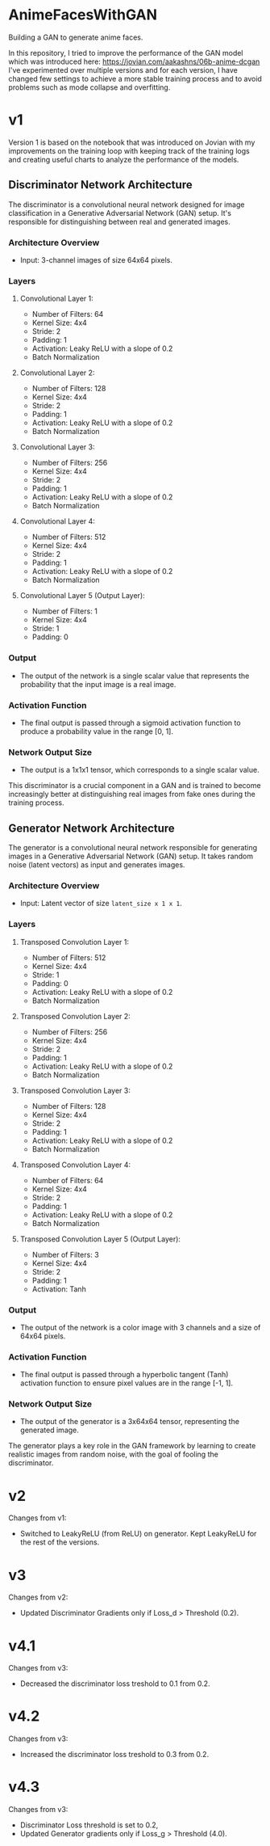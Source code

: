 # AnimeFacesWithGAN
Building a GAN to generate anime faces.

In this repository, I tried to improve the performance of the GAN model which was introduced here: https://jovian.com/aakashns/06b-anime-dcgan
I've experimented over multiple versions and for each version, I have changed few settings to achieve a more stable training process and to avoid problems such as mode collapse and overfitting.

# v1
Version 1 is based on the notebook that was introduced on Jovian with my improvements on the training loop with keeping track of the training logs and creating useful charts to analyze the performance of the models.

## Discriminator Network Architecture

The discriminator is a convolutional neural network designed for image classification in a Generative Adversarial Network (GAN) setup. It's responsible for distinguishing between real and generated images.

### Architecture Overview

- Input: 3-channel images of size 64x64 pixels.

### Layers

1. Convolutional Layer 1:
   - Number of Filters: 64
   - Kernel Size: 4x4
   - Stride: 2
   - Padding: 1
   - Activation: Leaky ReLU with a slope of 0.2
   - Batch Normalization

2. Convolutional Layer 2:
   - Number of Filters: 128
   - Kernel Size: 4x4
   - Stride: 2
   - Padding: 1
   - Activation: Leaky ReLU with a slope of 0.2
   - Batch Normalization

3. Convolutional Layer 3:
   - Number of Filters: 256
   - Kernel Size: 4x4
   - Stride: 2
   - Padding: 1
   - Activation: Leaky ReLU with a slope of 0.2
   - Batch Normalization

4. Convolutional Layer 4:
   - Number of Filters: 512
   - Kernel Size: 4x4
   - Stride: 2
   - Padding: 1
   - Activation: Leaky ReLU with a slope of 0.2
   - Batch Normalization

5. Convolutional Layer 5 (Output Layer):
   - Number of Filters: 1
   - Kernel Size: 4x4
   - Stride: 1
   - Padding: 0

### Output

- The output of the network is a single scalar value that represents the probability that the input image is a real image.

### Activation Function

- The final output is passed through a sigmoid activation function to produce a probability value in the range [0, 1].

### Network Output Size

- The output is a 1x1x1 tensor, which corresponds to a single scalar value.

This discriminator is a crucial component in a GAN and is trained to become increasingly better at distinguishing real images from fake ones during the training process.

## Generator Network Architecture

The generator is a convolutional neural network responsible for generating images in a Generative Adversarial Network (GAN) setup. It takes random noise (latent vectors) as input and generates images.

### Architecture Overview

- Input: Latent vector of size `latent_size x 1 x 1`.

### Layers

1. Transposed Convolution Layer 1:
   - Number of Filters: 512
   - Kernel Size: 4x4
   - Stride: 1
   - Padding: 0
   - Activation: Leaky ReLU with a slope of 0.2
   - Batch Normalization

2. Transposed Convolution Layer 2:
   - Number of Filters: 256
   - Kernel Size: 4x4
   - Stride: 2
   - Padding: 1
   - Activation: Leaky ReLU with a slope of 0.2
   - Batch Normalization

3. Transposed Convolution Layer 3:
   - Number of Filters: 128
   - Kernel Size: 4x4
   - Stride: 2
   - Padding: 1
   - Activation: Leaky ReLU with a slope of 0.2
   - Batch Normalization

4. Transposed Convolution Layer 4:
   - Number of Filters: 64
   - Kernel Size: 4x4
   - Stride: 2
   - Padding: 1
   - Activation: Leaky ReLU with a slope of 0.2
   - Batch Normalization

5. Transposed Convolution Layer 5 (Output Layer):
   - Number of Filters: 3
   - Kernel Size: 4x4
   - Stride: 2
   - Padding: 1
   - Activation: Tanh

### Output

- The output of the network is a color image with 3 channels and a size of 64x64 pixels.

### Activation Function

- The final output is passed through a hyperbolic tangent (Tanh) activation function to ensure pixel values are in the range [-1, 1].

### Network Output Size

- The output of the generator is a 3x64x64 tensor, representing the generated image.

The generator plays a key role in the GAN framework by learning to create realistic images from random noise, with the goal of fooling the discriminator.

# v2

Changes from v1: 
- Switched to LeakyReLU (from ReLU) on generator. Kept LeakyReLU for the rest of the versions.

# v3
  
Changes from v2: 
- Updated Discriminator Gradients only if Loss_d > Threshold (0.2). 

# v4.1

Changes from v3: 
- Decreased the discriminator loss treshold to 0.1 from 0.2.

# v4.2

Changes from v3: 
- Increased the discriminator loss treshold to 0.3 from 0.2.

# v4.3

Changes from v3: 
- Discriminator Loss threshold is set to 0.2,
- Updated Generator gradients only if Loss_g > Threshold (4.0).
